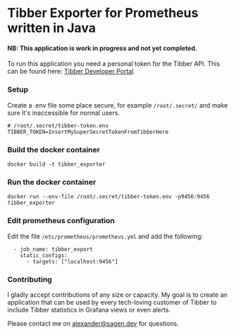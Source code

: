# Tibber Exporter for Prometheus written in Java

#### NB: This application is work in progress and not yet completed.

To run this application you need a personal token for the Tibber API. This can be found here: [Tibber Developer Portal](https://developer.tibber.com/settings/access-token)

### Setup
Create a .env file some place secure, for example `/root/.secret/` and make sure it's inaccessible for normal users.

    # /root/.secret/tibber-token.env
    TIBBER_TOKEN=InsertMySuperSecretTokenFromTibberHere

### Build the docker container
    docker build -t tibber_exporter

### Run the docker container
    docker run --env-file /root/.secret/tibber-token.env -p9456:9456 tibber_exporter

### Edit prometheus configuration
Edit the file `/etc/prometheus/prometheus.yml` and add the following:

      - job_name: tibber_export
        static_configs:
          - targets: ["localhost:9456"]

### Contributing
I gladly accept contributions of any size or capacity. My goal is to create an application that can be used 
by every tech-loving customer of Tibber to include Tibber statistics in Grafana views or even alerts.

Please contact me on [alexander@sagen.dev](mailto:alexander@sagen.dev) for questions.
